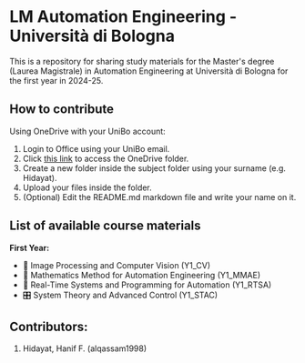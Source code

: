# LM Automation Engineering - Università di Bologna
This is a repository for sharing study materials for the Master's degree (Laurea Magistrale) in Automation Engineering at Università di Bologna for the first year in 2024-25.

## How to contribute
Using OneDrive with your UniBo account:

 1. Login to Office using your UniBo email.
 2. Click [this link](https://liveunibo-my.sharepoint.com/:f:/g/personal/haniffurqon_hidayat_studio_unibo_it/EnNMwaWyitJJq-JnmK18wUcBmJ8Y-N0BvI72miqjLApSAg?e=SRgZgx) to access the OneDrive folder.
 3. Create a new folder inside the subject folder using your surname (e.g. Hidayat).
 4. Upload your files inside the folder.
 5. (Optional) Edit the README.md markdown file and write your name on it.

## List of available course materials
**First Year:**
 - 🎥 Image Processing and Computer Vision (Y1_CV)
 - 🧮 Mathematics Method for Automation Engineering (Y1_MMAE)
 - 💽 Real-Time Systems and Programming for Automation (Y1_RTSA)
 - 🎛️ System Theory and Advanced Control (Y1_STAC)

## Contributors:
1. Hidayat, Hanif F. (alqassam1998)
